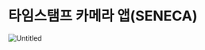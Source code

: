 # 타임스탬프 카메라 앱(SENECA)
![Untitled](https://github.com/jinkihyeok/ReactNative_SENECA_iOS/assets/103499016/856d1b9a-de61-4250-ae20-d23bcb28e78c)
